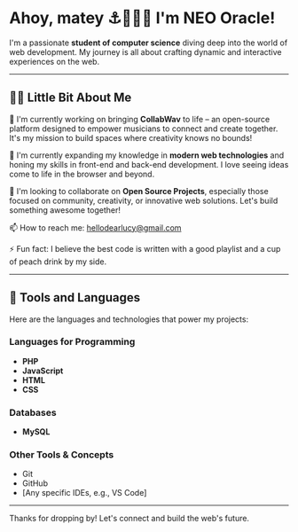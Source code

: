 # Ahoy, matey ⚓🏴‍☠️🦜 I'm NEO Oracle!

I'm a passionate **student of computer science** diving deep into the world of web development. My journey is all about crafting dynamic and interactive experiences on the web.

---

## 🙋‍♂️ Little Bit About Me

🔭 I'm currently working on bringing **CollabWav** to life – an open-source platform designed to empower musicians to connect and create together. It's my mission to build spaces where creativity knows no bounds!

🌱 I'm currently expanding my knowledge in **modern web technologies** and honing my skills in front-end and back-end development. I love seeing ideas come to life in the browser and beyond.

👯 I'm looking to collaborate on **Open Source Projects**, especially those focused on community, creativity, or innovative web solutions. Let's build something awesome together!

📫 How to reach me: hellodearlucy@gmail.com

⚡ Fun fact: I believe the best code is written with a good playlist and a cup of peach drink by my side.

---

## 🚀 Tools and Languages

Here are the languages and technologies that power my projects:

### Languages for Programming
* **PHP**
* **JavaScript**
* **HTML**
* **CSS**

### Databases
* **MySQL**

### Other Tools & Concepts
* Git
* GitHub
* [Any specific IDEs, e.g., VS Code]
 

---

Thanks for dropping by! Let's connect and build the web's future.
